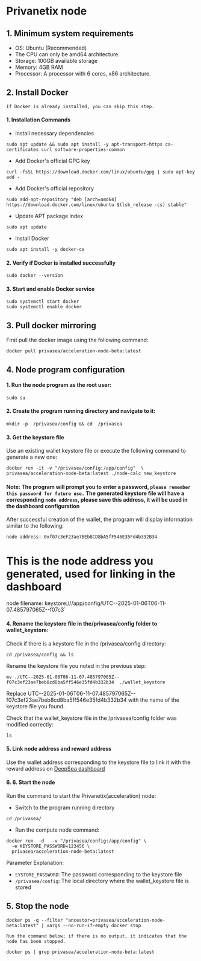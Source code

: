 # Privanetix node

## 1. Minimum system requirements
- OS: Ubuntu (Recommended)
- The CPU can only be amd64 architecture.
- Storage: 100GB available storage
- Memory: 4GB RAM
- Processor: A processor with 6 cores, x86 architecture.

## 2. Install Docker
`If Docker is already installed, you can skip this step.`

#### 1. Installation Commands

- Install necessary dependencies
```
sudo apt update && sudo apt install -y apt-transport-https ca-certificates curl software-properties-common
```

- Add Docker's official GPG key
```
curl -fsSL https://download.docker.com/linux/ubuntu/gpg | sudo apt-key add -
```
- Add Docker's official repository
```
sudo add-apt-repository "deb [arch=amd64] https://download.docker.com/linux/ubuntu $(lsb_release -cs) stable"
```
- Update APT package index
```
sudo apt update
```
- Install Docker
```
sudo apt install -y docker-ce
```

#### 2. Verify if Docker is installed successfully
```
sudo docker --version
```

#### 3. Start and enable Docker service
```
sudo systemctl start docker
sudo systemctl enable docker
```
## 3. Pull docker mirroring
First pull the docker image using the following command:
```
docker pull privasea/acceleration-node-beta:latest
```

## 4. Node program configuration
#### 1. Run the node program as the root user:
```
sudo su
```

#### 2. Create the program running directory and navigate to it:
```
mkdir -p  /privasea/config && cd  /privasea
```

#### 3. Get the keystore file

Use an existing wallet keystore file or execute the following command to generate a new one:

```
docker run -it -v "/privasea/config:/app/config"  \
privasea/acceleration-node-beta:latest ./node-calc new_keystore
```
#### Note: The program will prompt you to enter a password, `please remember this password for future use.` The generated keystore file will have a corresponding `node address`, please save this address, it will be used in the dashboard configuration

After successful creation of the wallet, the program will display information similar to the following:

`node address: 0xf07c3eF23ae7BEb8CD8bA5fF546E35Fd4b332B34`
# This is the node address you generated, used for linking in the dashboard 
node filename: keystore:///app/config/UTC--2025-01-06T06-11-07.485797065Z--f07c3`

#### 4. Rename the keystore file in the/privasea/config folder to wallet_keystore:

Check if there is a keystore file in the /privasea/config directory:
```
cd /privasea/config && ls
```

Rename the keystore file you noted in the previous step:
```
mv ./UTC--2025-01-06T06-11-07.485797065Z--f07c3ef23ae7beb8cd8ba5ff546e35fd4b332b34  ./wallet_keystore
```

Replace UTC--2025-01-06T06-11-07.485797065Z--f07c3ef23ae7beb8cd8ba5ff546e35fd4b332b34 with the name of the keystore file you found.

Check that the wallet_keystore file in the /privasea/config folder was modified correctly:
```
ls
```

#### 5. Link node address and reward address
Use the wallet address corresponding to the keystore file to link it with the reward address on [DeepSea dashboard](https://deepsea-beta.privasea.ai/privanetixNode)


#### 6. 6. Start the node
Run the command to start the Privanetix(acceleration) node:

- Switch to the program running directory
```
cd /privasea/
```
- Run the compute node command:
```
docker run  -d   -v "/privasea/config:/app/config" \
  -e KEYSTORE_PASSWORD=123456 \
  privasea/acceleration-node-beta:latest
```
 
Parameter Explanation:
- `EYSTORE_PASSWORD`: The password corresponding to the keystore file
- `/privasea/config`: The local directory where the wallet_keystore file is stored

## 5. Stop the node
```
docker ps -q --filter "ancestor=privasea/acceleration-node-beta:latest" | xargs --no-run-if-empty docker stop
```

 `Run the command below; if there is no output, it indicates that the node has been stopped.`
```
docker ps | grep privasea/acceleration-node-beta:latest
```
